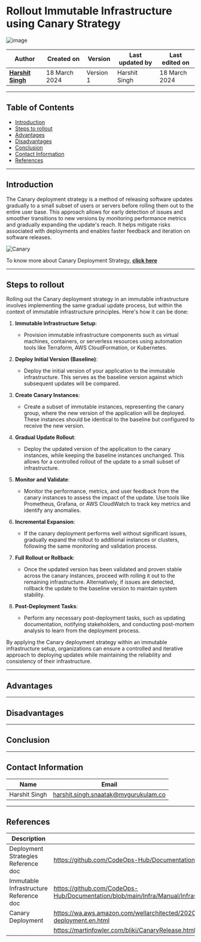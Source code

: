 # Rollout Immutable Infrastructure using Canary Strategy
![image](https://github.com/CodeOps-Hub/Documentation/assets/156056444/3e0c84bd-1113-491e-ad0a-92f30a599e95)

|   Author        |  Created on   |  Version   | Last updated by  | Last edited on |
| --------------- | --------------| -----------|----------------- | -------------- |
| **[Harshit Singh](https://github.com/Panu-S-Harshit-Ninja-07)**    | 18 March 2024 |  Version 1 | Harshit Singh     | 18 March 2024  |
***

## Table of Contents 

+ [Introduction](#Introduction)
+ [Steps to rollout](#Steps-to-rollout)
+ [Advantages](#Advantages)
+ [Disadvantages](#Disadvantages)
+ [Conclusion](#Conclusion)
+ [Contact Information](#contact-information)
+ [References](#References)
***

## Introduction
The Canary deployment strategy is a method of releasing software updates gradually to a small subset of users or servers before rolling them out to the entire user base. This approach allows for early detection of issues and smoother transitions to new versions by monitoring performance metrics and gradually expanding the update's reach. It helps mitigate risks associated with deployments and enables faster feedback and iteration on software releases.

![Canary](https://www.encora.com/hs-fs/hubfs/GIF-canary-deployment.gif?width=720&name=GIF-canary-deployment.gif)

To know more about Canary Deployment Strategy, [**click here**](https://github.com/CodeOps-Hub/Documentation/blob/main/Deployment_strategies/Canary/README.md)
***
## Steps to rollout
Rolling out the Canary deployment strategy in an immutable infrastructure involves implementing the same gradual update process, but within the context of immutable infrastructure principles. Here's how it can be done:

1. **Immutable Infrastructure Setup**:
   - Provision immutable infrastructure components such as virtual machines, containers, or serverless resources using automation tools like Terraform, AWS CloudFormation, or Kubernetes.

2. **Deploy Initial Version (Baseline)**:
   - Deploy the initial version of your application to the immutable infrastructure. This serves as the baseline version against which subsequent updates will be compared.

3. **Create Canary Instances**:
   - Create a subset of immutable instances, representing the canary group, where the new version of the application will be deployed. These instances should be identical to the baseline but configured to receive the new version.

4. **Gradual Update Rollout**:
   - Deploy the updated version of the application to the canary instances, while keeping the baseline instances unchanged. This allows for a controlled rollout of the update to a small subset of infrastructure.

5. **Monitor and Validate**:
   - Monitor the performance, metrics, and user feedback from the canary instances to assess the impact of the update. Use tools like Prometheus, Grafana, or AWS CloudWatch to track key metrics and identify any anomalies.

6. **Incremental Expansion**:
   - If the canary deployment performs well without significant issues, gradually expand the rollout to additional instances or clusters, following the same monitoring and validation process.

7. **Full Rollout or Rollback**:
   - Once the updated version has been validated and proven stable across the canary instances, proceed with rolling it out to the remaining infrastructure. Alternatively, if issues are detected, rollback the update to the baseline version to maintain system stability.

8. **Post-Deployment Tasks**:
   - Perform any necessary post-deployment tasks, such as updating documentation, notifying stakeholders, and conducting post-mortem analysis to learn from the deployment process.

By applying the Canary deployment strategy within an immutable infrastructure setup, organizations can ensure a controlled and iterative approach to deploying updates while maintaining the reliability and consistency of their infrastructure.
***

## Advantages

***

## Disadvantages

***

## Conclusion
***

## Contact Information

|     Name         | Email  |
| -----------------| ------------------------------------ |
| Harshit Singh    | harshit.singh.snaatak@mygurukulam.co |
***

## References

| Description                                   | References  
| --------------------------------------------  | -------------------------------------------------|
| Deployment Strategies Reference doc | https://github.com/CodeOps-Hub/Documentation/blob/main/Deployment_strategies/Canary/README.md |
| Immutable Infrastructure Reference doc | https://github.com/CodeOps-Hub/Documentation/blob/main/Infra/Manual/Infrastructure%20Types/Immutable%20Infrastructure/README.md |
| Canary Deployment | https://wa.aws.amazon.com/wellarchitected/2020-07-02T19-33-23/wat.concept.canary-deployment.en.html |
|| https://martinfowler.com/bliki/CanaryRelease.html?ref=wellarchitected |
